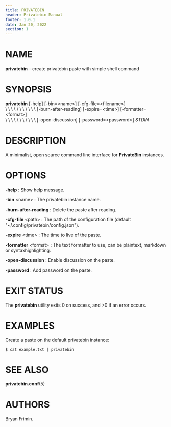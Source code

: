 ```yaml
---
title: PRIVATEBIN
header: Privatebin Manual
footer: 1.0.1
date: Jan 20, 2022
section: 1
---
```

# NAME
**privatebin** – create privatebin paste with simple shell command

# SYNOPSIS
**privatebin** [-help] [-bin=\<name\>] [-cfg-file=\<filename\>]\
\ \ \ \ \ \ \ \ \ \ \ \[-burn-after-reading] [-expire=\<time\>] [-formatter=\<format\>]\
\ \ \ \ \ \ \ \ \ \ \ \[-open-discussion] [-password=\<password\>] *STDIN*

# DESCRIPTION
A minimalist, open source command line interface for **PrivateBin**
instances.

# OPTIONS
**-help**
: Show help message.

**-bin** \<name\>
: The privatebin instance name.

**-burn-after-reading**
: Delete the paste after reading.

**-cfg-file** \<path\>
: The path of the configuration file (default
  "~/.config/privatebin/config.json").

**-expire** \<time\>
: The time to live of the paste.

**-formatter** \<format\>
: The text formatter to use, can be plaintext, markdown or
  syntaxhighlighting.

**-open-discussion**
: Enable discussion on the paste.

**-password**
: Add password on the paste.

# EXIT STATUS
The **privatebin** utility exits 0 on success, and >0 if an error
occurs.

# EXAMPLES
Create a paste on the default privatebin instance:

    $ cat example.txt | privatebin

# SEE ALSO
**privatebin.conf**(5)

# AUTHORS
Bryan Frimin.
